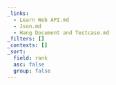 ```yaml
---
_links:
  - Learn Web API.md
  - Json.md
  - Hang Document and Testcase.md
_filters: []
_contexts: []
_sort:
  field: rank
  asc: false
  group: false
---
```

